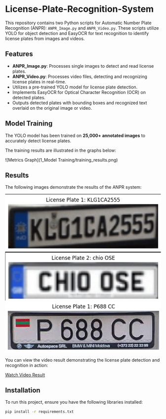 # License-Plate-Recognition-System

This repository contains two Python scripts for Automatic Number Plate Recognition (ANPR): `ANPR_Image.py` and `ANPR_Video.py`. These scripts utilize YOLO for object detection and EasyOCR for text recognition to identify license plates from images and videos.


## Features

- **ANPR_Image.py**: Processes single images to detect and read license plates.
- **ANPR_Video.py**: Processes video files, detecting and recognizing license plates in real-time.
- Utilizes a pre-trained YOLO model for license plate detection.
- Implements EasyOCR for Optical Character Recognition (OCR) on detected plates.
- Outputs detected plates with bounding boxes and recognized text overlaid on the original image or video.

## Model Training

The YOLO model has been trained on **25,000+ annotated images** to accurately detect license plates.

The training results are illustrated in the graphs below:

![Metrics Graph](1_Model Training/training_results.png)


## Results

The following images demonstrate the results of the ANPR system:

![Image Result 1](Result/License_Plate_0.png)
![Image Result 2](Result/License_Plate_1.png)
![Image Result 2](Result/License_Plate_2.png)

You can view the video result demonstrating the license plate detection and recognition in action:

[Watch Video Result](Result/output_video.avi)

## Installation

To run this project, ensure you have the following libraries installed:

```bash
pip install -r requirements.txt
